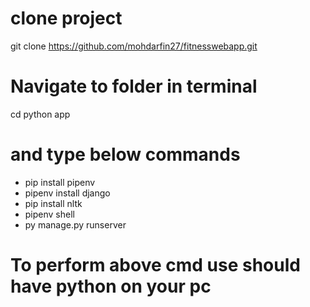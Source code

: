 # clone project

git clone https://github.com/mohdarfin27/fitnesswebapp.git

# Navigate to folder in terminal
 cd python app

 # and type below commands
 * pip install pipenv 
 * pipenv install django
 * pip install nltk
 * pipenv shell
 * py manage.py runserver
  # To perform above cmd use should have python on your pc